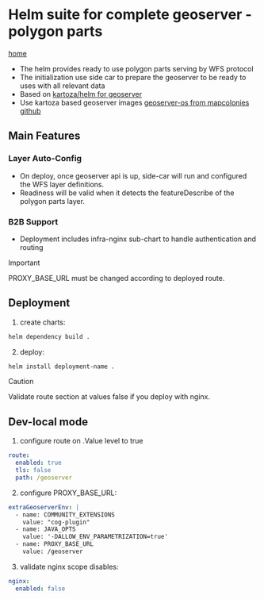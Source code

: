 # Helm suite for complete geoserver - polygon parts 
[home](../README.md)
* The helm provides ready to use polygon parts serving by WFS protocol
* The initialization use side car to prepare the geoserver to be ready to uses with all relevant data
* Based on [kartoza/helm for geoserver](https://github.com/kartoza/charts/tree/develop/charts/geoserver/v0.3.3)
* Use kartoza based geoserver images [geoserver-os from mapcolonies github](https://github.com/MapColonies/geoserver)

## Main Features

### Layer Auto-Config 
* On deploy, once geoserver api is up, side-car will run and configured the WFS layer definitions.
* Readiness will be valid when it detects the featureDescribe of the polygon parts layer.

### B2B Support
* Deployment includes infra-nginx sub-chart to handle authentication and routing

> [!IMPORTANT]
> PROXY_BASE_URL must be changed according to deployed route.


## Deployment

1. create charts:
```bash
helm dependency build .
```
2. deploy:
```bash
helm install deployment-name .
```

> [!CAUTION]
> Validate route section at values false if you deploy with nginx.


## Dev-local mode
1. configure route on .Value level to true
```yaml
route:
  enabled: true
  tls: false
  path: /geoserver
```
2. configure PROXY_BASE_URL:
```yaml
extraGeoserverEnv: |
  - name: COMMUNITY_EXTENSIONS
    value: "cog-plugin"
  - name: JAVA_OPTS
    value: '-DALLOW_ENV_PARAMETRIZATION=true'
  - name: PROXY_BASE_URL
    value: /geoserver
```
3. validate nginx scope disables:
```yaml
nginx:
  enabled: false
```
